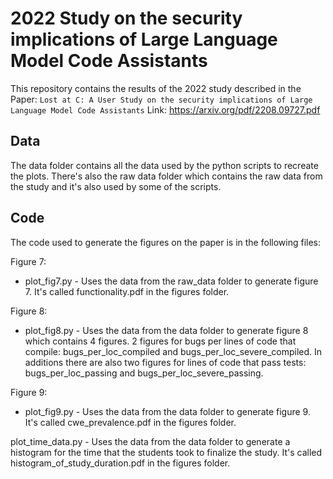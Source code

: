 # 2022 Study on the security implications of Large Language Model Code Assistants

This repository contains the results of the 2022 study described in the Paper: `Lost at C: A User Study on the security implications of Large Language Model Code Assistants`  Link: https://arxiv.org/pdf/2208.09727.pdf

## Data
The data folder contains all the data used by the python scripts to recreate the plots. There's also the raw data folder which contains the raw data from the study and it's also used by some of the scripts. 

## Code
The code used to generate the figures on the paper is in the following files: 

Figure 7:

- plot_fig7.py - Uses the data from the raw_data folder to generate figure 7. It's called functionality.pdf in the figures folder.

Figure 8:

- plot_fig8.py - Uses the data from the data folder to generate figure 8 which contains 4 figures. 2 figures for bugs per lines of code that compile: bugs_per_loc_compiled and bugs_per_loc_severe_compiled. In additions there are also two figures for lines of code that pass tests: bugs_per_loc_passing and bugs_per_loc_severe_passing.

Figure 9:

- plot_fig9.py - Uses the data from the data folder to generate figure 9. It's called cwe_prevalence.pdf in the figures folder.


plot_time_data.py - Uses the data from the data folder to generate a histogram for the time that the students took to finalize the study. It's called histogram_of_study_duration.pdf in the figures folder.